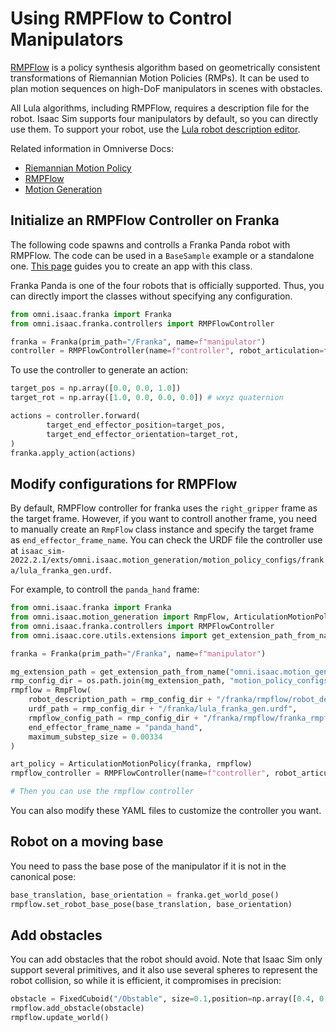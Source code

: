 # Using RMPFlow to Control Manipulators

[RMPFlow](https://arxiv.org/abs/1811.07049) is a policy synthesis algorithm based on geometrically consistent transformations of Riemannian Motion Policies (RMPs). It can be used to plan motion sequences on high-DoF manipulators in scenes with obstacles.

All Lula algorithms, including RMPFlow, requires a description file for the robot. Isaac Sim supports four manipulators by default, so you can directly use them. To support your robot, use the [Lula robot description editor](https://docs.omniverse.nvidia.com/isaacsim/latest/advanced_tutorials/tutorial_motion_generation_robot_description_editor.html).

Related information in Omniverse Docs:

- [Riemannian Motion Policy](https://docs.omniverse.nvidia.com/isaacsim/latest/reference_glossary.html#riemannian-motion-policy-rmp)
- [RMPFlow](https://docs.omniverse.nvidia.com/isaacsim/latest/concepts/motion_generation/index.html?highlight=RMP%20Flow#rmpflow)
- [Motion Generation](https://docs.omniverse.nvidia.com/isaacsim/latest/advanced_tutorials/tutorials_advanced_motion_generation.html)

## Initialize an RMPFlow Controller on Franka

The following code spawns and controlls a Franka Panda robot with RMPFlow. The code can be used in a `BaseSample` example or a standalone one. [This page](./getting-started) guides you to create an app with this class.

Franka Panda is one of the four robots that is officially supported. Thus, you can directly import the classes without specifying any configuration.

```python
from omni.isaac.franka import Franka
from omni.isaac.franka.controllers import RMPFlowController
```

```python
franka = Franka(prim_path="/Franka", name=f"manipulator")
controller = RMPFlowController(name=f"controller", robot_articulation=franka)
```

To use the controller to generate an action:

```python
target_pos = np.array([0.0, 0.0, 1.0])
target_rot = np.array([1.0, 0.0, 0.0, 0.0]) # wxyz quaternion

actions = controller.forward(
        target_end_effector_position=target_pos,
        target_end_effector_orientation=target_rot,
)
franka.apply_action(actions)
```

## Modify configurations for RMPFlow

By default, RMPFlow controller for franka uses the `right_gripper` frame as the target frame. However, if you want to controll another frame, you need to manually create an `RmpFlow` class instance and specify the target frame as `end_effector_frame_name`. You can check the URDF file the controller use at `isaac_sim-2022.2.1/exts/omni.isaac.motion_generation/motion_policy_configs/franka/lula_franka_gen.urdf`.

For example, to controll the `panda_hand` frame:

```python
from omni.isaac.franka import Franka
from omni.isaac.motion_generation import RmpFlow, ArticulationMotionPolicy
from omni.isaac.franka.controllers import RMPFlowController
from omni.isaac.core.utils.extensions import get_extension_path_from_name

franka = Franka(prim_path="/Franka", name=f"manipulator")

mg_extension_path = get_extension_path_from_name("omni.isaac.motion_generation")
rmp_config_dir = os.path.join(mg_extension_path, "motion_policy_configs")
rmpflow = RmpFlow(
    robot_description_path = rmp_config_dir + "/franka/rmpflow/robot_descriptor.yaml",
    urdf_path = rmp_config_dir + "/franka/lula_franka_gen.urdf",
    rmpflow_config_path = rmp_config_dir + "/franka/rmpflow/franka_rmpflow_common.yaml",
    end_effector_frame_name = "panda_hand",
    maximum_substep_size = 0.00334
)

art_policy = ArticulationMotionPolicy(franka, rmpflow)
rmpflow_controller = RMPFlowController(name=f"controller", robot_articulation=franka)

# Then you can use the rmpflow controller
```
You can also modify these YAML files to customize the controller you want.

## Robot on a moving base

You need to pass the base pose of the manipulator if it is not in the canonical pose:

```python
base_translation, base_orientation = franka.get_world_pose()
rmpflow.set_robot_base_pose(base_translation, base_orientation)
```

## Add obstacles

You can add obstacles that the robot should avoid. Note that Isaac Sim only support several primitives, and it also use several spheres to represent the robot collision, so while it is efficient, it compromises in precision:

```python
obstacle = FixedCuboid("/Obstable", size=0.1,position=np.array([0.4, 0.0, 0.4]),color=np.array([0.,0.,1.]))
rmpflow.add_obstacle(obstacle)
rmpflow.update_world()
```
